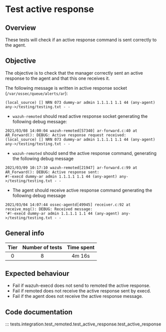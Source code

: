# Test active response

## Overview
These tests will check if an active response command is sent correctly to the agent.

## Objective

The objective is to check that the manager correctly sent an active response to the agent and that this one receives it.

The following message is written in active response socket (`/var/ossec/queue/alerts/ar`):

``` 
(local_source) [] NRN 073 dummy-ar admin 1.1.1.1 1.1 44 (any-agent) any->/testing/testing.txt - -
```

- `wazuh-remoted` should read active response socket generating the following debug message:

```
2021/03/08 14:00:04 wazuh-remoted[57340] ar-forward.c:40 at AR_Forward(): DEBUG: Active response request received: 
(local_source) [] NRN 073 dummy-ar admin 1.1.1.1 1.1 44 (any-agent) any->/testing/testing.txt - -
```

- `wazuh-remoted` should send the active response command, generating the following debug message

```
2021/03/09 10:17:10 wazuh-remoted[21947] ar-forward.c:99 at AR_Forward(): DEBUG: Active response sent: 
#!-execd dummy-ar admin 1.1.1.1 1.1 44 (any-agent) any->/testing/testing.txt - -
```

- The agent should receive active response command generating the following debug message 

```
2021/03/04 14:07:44 ossec-agentd[49945] receiver.c:92 at receive_msg(): DEBUG: Received message: 
'#!-execd dummy-ar admin 1.1.1.1 1.1 44 (any-agent) any->/testing/testing.txt - -
```

## General info

|Tier | Number of tests | Time spent |
|:--:|:--:|:--:|
| 0 | 8 | 4m 16s |

## Expected behaviour

- Fail if wazuh-execd does not send to remoted the active response.
- Fail if remoted does not receive the active response sent by execd.
- Fail if the agent does not receive the active response message.

## Code documentation

::: tests.integration.test_remoted.test_active_response.test_active_response
